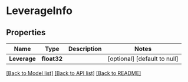 # LeverageInfo

## Properties
Name | Type | Description | Notes
------------ | ------------- | ------------- | -------------
**Leverage** | **float32** |  | [optional] [default to null]

[[Back to Model list]](../README.md#documentation-for-models) [[Back to API list]](../README.md#documentation-for-api-endpoints) [[Back to README]](../README.md)


